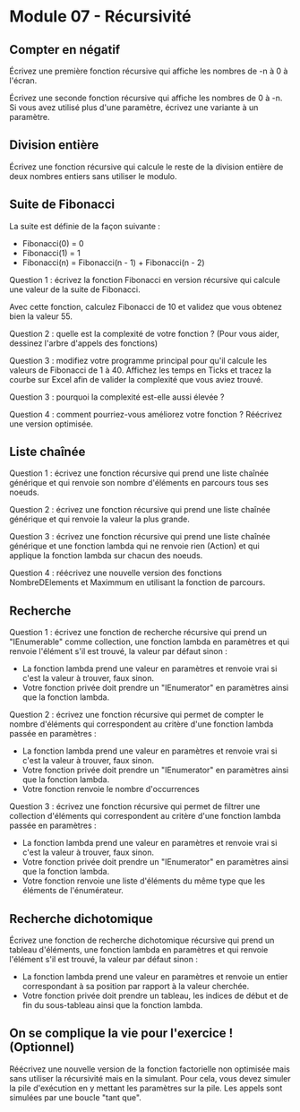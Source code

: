 # Module 07 - Récursivité

## Compter en négatif

Écrivez une première fonction récursive qui affiche les nombres de -n à 0 à l'écran.

Écrivez une seconde fonction récursive qui affiche les nombres de 0 à -n. Si vous avez utilisé plus d'une paramètre, écrivez une variante à un paramètre.

## Division entière

Écrivez une fonction récursive qui calcule le reste de la division entière de deux nombres entiers sans utiliser le modulo.

## Suite de Fibonacci

La suite est définie de la façon suivante :

- Fibonacci(0) = 0
- Fibonacci(1) = 1
- Fibonacci(n) = Fibonacci(n - 1) + Fibonacci(n - 2)


Question 1 : écrivez la fonction Fibonacci en version récursive qui calcule une valeur de la suite de Fibonacci.

Avec cette fonction, calculez Fibonacci de 10 et validez que vous obtenez bien la valeur 55.

Question 2 : quelle est la complexité de votre fonction ? (Pour vous aider, dessinez l'arbre d'appels des fonctions)

Question 3 : modifiez votre programme principal pour qu'il calcule les valeurs de Fibonacci de 1 à 40. Affichez les temps en Ticks et tracez la courbe sur Excel afin de valider la complexité que vous aviez trouvé.

Question 3 : pourquoi la complexité est-elle aussi élevée ?

Question 4 : comment pourriez-vous améliorez votre fonction ? Réécrivez une version optimisée.

## Liste chaînée

Question 1 : écrivez une fonction récursive qui prend une liste chaînée générique et qui renvoie son nombre d'éléments en parcours tous ses noeuds.

Question 2 : écrivez une fonction récursive qui prend une liste chaînée générique et qui renvoie la valeur la plus grande.

Question 3 : écrivez une fonction récursive qui prend une liste chaînée générique et une fonction lambda qui ne renvoie rien (Action<TypeElement>) et qui applique la fonction lambda sur chacun des noeuds.

Question 4 : réécrivez une nouvelle version des fonctions NombreDElements et Maximmum en utilisant la fonction de parcours.

## Recherche

Question 1 : écrivez une fonction de recherche récursive qui prend un "IEnumerable" comme collection, une fonction lambda en paramètres et qui renvoie l'élément s'il est trouvé, la valeur par défaut sinon :

- La fonction lambda prend une valeur en paramètres et renvoie vrai si c'est la valeur à trouver, faux sinon.
- Votre fonction privée doit prendre un "IEnumerator" en paramètres ainsi que la fonction lambda.

Question 2 : écrivez une fonction récursive qui permet de compter le nombre d'éléments qui correspondent au critère d'une fonction lambda passée en paramètres :

- La fonction lambda prend une valeur en paramètres et renvoie vrai si c'est la valeur à trouver, faux sinon.
- Votre fonction privée doit prendre un "IEnumerator" en paramètres ainsi que la fonction lambda.
- Votre fonction renvoie le nombre d'occurrences

Question 3 : écrivez une fonction récursive qui permet de filtrer une collection d'éléments qui correspondent au critère d'une fonction lambda passée en paramètres :

- La fonction lambda prend une valeur en paramètres et renvoie vrai si c'est la valeur à trouver, faux sinon.
- Votre fonction privée doit prendre un "IEnumerator" en paramètres ainsi que la fonction lambda.
- Votre fonction renvoie une liste d'éléments du même type que les éléments de l'énumérateur.

## Recherche dichotomique

Écrivez une fonction de recherche dichotomique récursive qui prend un tableau d'éléments, une fonction lambda en paramètres et qui renvoie l'élément s'il est trouvé, la valeur par défaut sinon :

- La fonction lambda prend une valeur en paramètres et renvoie un entier correspondant à sa position par rapport à la valeur cherchée.
- Votre fonction privée doit prendre un tableau, les indices de début et de fin du sous-tableau ainsi que la fonction lambda.

## On se complique la vie pour l'exercice ! (Optionnel)

Réécrivez une nouvelle version de la fonction factorielle non optimisée mais sans utiliser la récursivité mais en la simulant. Pour cela, vous devez simuler la pile d'exécution en y mettant les paramètres sur la pile. Les appels sont simulées par une boucle "tant que".
